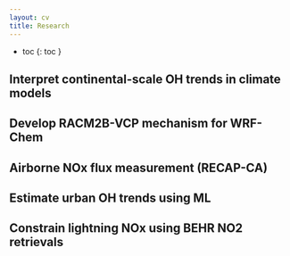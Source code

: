 ```yaml
---
layout: cv
title: Research
---
```


- toc
{: toc }

## Interpret continental-scale OH trends in climate models

## Develop RACM2B-VCP mechanism for WRF-Chem

## Airborne NOx flux measurement (RECAP-CA)

## Estimate urban OH trends using ML

## Constrain lightning NOx using BEHR NO2 retrievals
